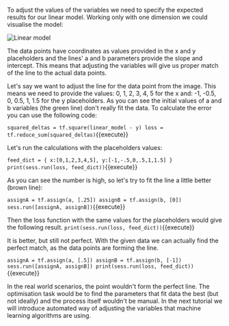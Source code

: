 To adjust the values of the variables we need to specify the expected results for our linear model. Working only with one dimension we could visualise the model:

<img src="basiafusinska/courses/tensorflow-getting-started/tensorflow-core/assets/lin-model.png" alt="Linear model">

The data points have coordinates as values provided in the x and y placeholders and the lines' a and b parameters provide the slope and intercept. This means that adjusting the variables will give us proper match of the line to the actual data points.

Let's say we want to adjust the line for the data point from the image. This means we need to provide the values: 0, 1, 2, 3, 4, 5 for the x and: -1, -0.5, 0, 0.5, 1, 1.5 for the y placeholders. As you can see the initial values of a and b variables (the green line) don't really fit the data. To calculate the error you can use the following code:

`squared_deltas = tf.square(linear_model - y)
loss = tf.reduce_sum(squared_deltas)`{{execute}}

Let's run the calculations with the placeholders values:

`feed_dict = {
  x:[0,1,2,3,4,5],
  y:[-1,-.5,0,.5,1,1.5] }
print(sess.run(loss, feed_dict))`{{execute}}

As you can see the number is high, so let's try to fit the line a little better (brown line):

`assignA = tf.assign(a, [.25])
assignB = tf.assign(b, [0])
sess.run([assignA, assignB])`{{execute}}

Then the loss function with the same values for the placeholders would give the following result.
`print(sess.run(loss, feed_dict))`{{execute}}

It is better, but still not perfect. With the given data we can actually find the perfect match, as the data points are forming the line.

`assignA = tf.assign(a, [.5])
assignB = tf.assign(b, [-1])
sess.run([assignA, assignB])
print(sess.run(loss, feed_dict))`{{execute}}

In the real world scenarios, the point wouldn't form the perfect line. The optimisation task would be to find the parameters that fit data the best (but not ideally) and the process itself wouldn't be manual. In the next tutorial we will introduce automated way of adjusting the variables that machine learning algorithms are using.
